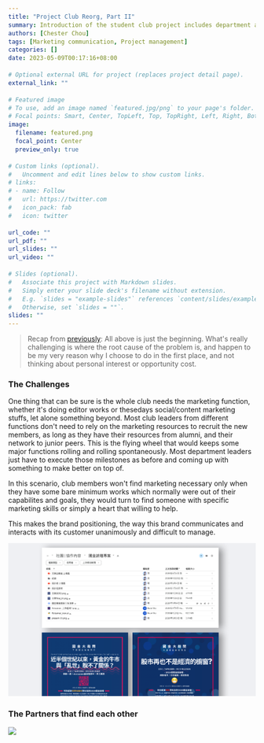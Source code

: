 ```yaml
---
title: "Project Club Reorg, Part II"
summary: Introduction of the student club project includes department and resource development, project management, etc.
authors: [Chester Chou]
tags: [Marketing communication, Project management]
categories: []
date: 2023-05-09T00:17:16+08:00

# Optional external URL for project (replaces project detail page).
external_link: ""

# Featured image
# To use, add an image named `featured.jpg/png` to your page's folder.
# Focal points: Smart, Center, TopLeft, Top, TopRight, Left, Right, BottomLeft, Bottom, BottomRight.
image:
  filename: featured.png
  focal_point: Center
  preview_only: true

# Custom links (optional).
#   Uncomment and edit lines below to show custom links.
# links:
# - name: Follow
#   url: https://twitter.com
#   icon_pack: fab
#   icon: twitter

url_code: ""
url_pdf: ""
url_slides: ""
url_video: ""

# Slides (optional).
#   Associate this project with Markdown slides.
#   Simply enter your slide deck's filename without extension.
#   E.g. `slides = "example-slides"` references `content/slides/example-slides.md`.
#   Otherwise, set `slides = ""`.
slides: ""
---
```





> Recap from [previously](/project/tmba-1/): All above is just the beginning. What's really challenging is where the root cause of the problem is, and happen to be my very reason why I choose to do in the first place, and not thinking about personal interest or opportunity cost.


### The Challenges

One thing that can be sure is the whole club needs the marketing function, whether it's doing editor works or thesedays social/content marketing stuffs, let alone something beyond. Most club leaders from different functions don't need to rely on the marketing resources to recruit the new members, as long as they have their resources from alumni, and their network to junior peers. This is the flying wheel that would keeps some major functions rolling and rolling spontaneously. Most department leaders just have to execute those milestones as before and coming up with something to make better on top of.  

In this scenario, club members won't find marketing necessary only when they have some bare minimum works which normally were out of their capabilites and goals, they would turn to find someone with specific marketing skills or simply a heart that willing to help.

This makes the brand positioning, the way this brand communicates and interacts with its customer unanimously and difficult to manage.

![](./image/p1.png)




### The Partners that find each other 

![](./image/p2.png)